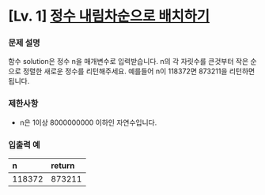 # [Lv. 1] [정수 내림차순으로 배치하기](https://school.programmers.co.kr/learn/courses/30/lessons/12925?language=python3)


### 문제 설명
함수 solution은 정수 n을 매개변수로 입력받습니다. n의 각 자릿수를 큰것부터 작은 순으로 정렬한 새로운 정수를 리턴해주세요. 예를들어 n이 118372면 873211을 리턴하면 됩니다.


### 제한사항
- n은 1이상 8000000000 이하인 자연수입니다.


### 입출력 예
| n          | return    |
|:---------|:---------|
| 118372 | 873211 |